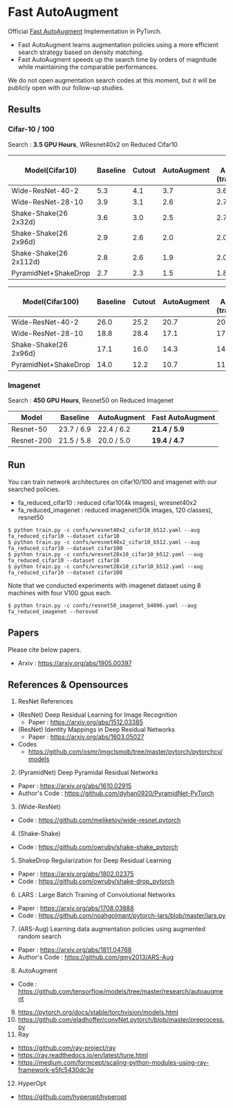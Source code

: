 # Fast AutoAugment

Official [Fast AutoAugment](https://arxiv.org/abs/1905.00397) Implementation in PyTorch.

- Fast AutoAugment learns augmentation policies using a more efficient search strategy based on density matching.
- Fast AutoAugment speeds up the search time by orders of magnitude while maintaining the comparable performances.

We do not open augmentation search codes at this moment, but it will be publicly open with our follow-up studies.

## Results

### Cifar-10 / 100

Search : **3.5 GPU Hours**, WResnet40x2 on Reduced Cifar10

| Model(Cifar10)          | Baseline   | Cutout     | AutoAugment | Fast AutoAugment<br/>(transfer/direct) |
|-------------------------|------------|------------|-------------|------------------|
| Wide-ResNet-40-2        | 5.3        | 4.1        | 3.7         | 3.6 / 3.7        |
| Wide-ResNet-28-10       | 3.9        | 3.1        | 2.6         | 2.7 / 2.7        |
| Shake-Shake(26 2x32d)   | 3.6        | 3.0        | 2.5         | 2.7 / 2.5        |
| Shake-Shake(26 2x96d)   | 2.9        | 2.6        | 2.0         | 2.0 / 2.0        |
| Shake-Shake(26 2x112d)  | 2.8        | 2.6        | 1.9         | 2.0 / 1.9        |
| PyramidNet+ShakeDrop    | 2.7        | 2.3        | 1.5         | 1.8 / 1.7        |

| Model(Cifar100)       | Baseline   | Cutout     | AutoAugment | Fast AutoAugment<br/>(transfer/direct) |
|-----------------------|------------|------------|-------------|------------------|
| Wide-ResNet-40-2      | 26.0       | 25.2       | 20.7        | 20.7 / 20.6      |
| Wide-ResNet-28-10     | 18.8       | 28.4       | 17.1        | 17.8 / 17.5      |
| Shake-Shake(26 2x96d) | 17.1       | 16.0       | 14.3        | 14.9 / 14.6      |
| PyramidNet+ShakeDrop  | 14.0       | 12.2       | 10.7        | 11.9 / 11.7      |

### Imagenet

Search : **450 GPU Hours**, Resnet50 on Reduced Imagenet

| Model      | Baseline   | AutoAugment | Fast AutoAugment |
|------------|------------|-------------|------------------|
| Resnet-50  | 23.7 / 6.9 | 22.4 / 6.2  | **21.4 / 5.9**   |
| Resnet-200 | 21.5 / 5.8 | 20.0 / 5.0  | **19.4 / 4.7**   |


## Run

You can train network architectures on cifar10/100 and imagenet with our searched policies.

- fa_reduced_cifar10 : reduced cifar10(4k images), wresnet40x2
- fa_reduced_imagenet : reduced imagenet(50k images, 120 classes), resnet50

```
$ python train.py -c confs/wresnet40x2_cifar10_b512.yaml --aug fa_reduced_cifar10 --dataset cifar10
$ python train.py -c confs/wresnet40x2_cifar10_b512.yaml --aug fa_reduced_cifar10 --dataset cifar100
$ python train.py -c confs/wresnet28x10_cifar10_b512.yaml --aug fa_reduced_cifar10 --dataset cifar10
$ python train.py -c confs/wresnet28x10_cifar10_b512.yaml --aug fa_reduced_cifar10 --dataset cifar100
```

Note that we conducted experiments with imagenet dataset using 8 machines with four V100 gpus each.

```
$ python train.py -c confs/resnet50_imagenet_b4096.yaml --aug fa_reduced_imagenet --horovod
```

## Papers

Please cite below papers.

- Arxiv : https://arxiv.org/abs/1905.00397

## References & Opensources

1. ResNet References
  - (ResNet) Deep Residual Learning for Image Recognition
    - Paper : https://arxiv.org/abs/1512.03385
  - (ResNet) Identity Mappings in Deep Residual Networks
    - Paper : https://arxiv.org/abs/1603.05027
  - Codes
    - https://github.com/osmr/imgclsmob/tree/master/pytorch/pytorchcv/models
2. (PyramidNet) Deep Pyramidal Residual Networks
  - Paper : https://arxiv.org/abs/1610.02915
  - Author's Code : https://github.com/dyhan0920/PyramidNet-PyTorch
3. (Wide-ResNet)
  - Code : https://github.com/meliketoy/wide-resnet.pytorch
4. (Shake-Shake)
  - Code : https://github.com/owruby/shake-shake_pytorch
5. ShakeDrop Regularization for Deep Residual Learning
  - Paper : https://arxiv.org/abs/1802.02375
  - Code : https://github.com/owruby/shake-drop_pytorch
6. LARS : Large Batch Training of Convolutional Networks
  - Paper : https://arxiv.org/abs/1708.03888
  - Code : https://github.com/noahgolmant/pytorch-lars/blob/master/lars.py
7. (ARS-Aug) Learning data augmentation policies using augmented random search
  - Paper : https://arxiv.org/abs/1811.04768
  - Author's Code : https://github.com/gmy2013/ARS-Aug
8. AutoAugment
  - Code : https://github.com/tensorflow/models/tree/master/research/autoaugment
9. https://pytorch.org/docs/stable/torchvision/models.html
10. https://github.com/eladhoffer/convNet.pytorch/blob/master/preprocess.py
11. Ray
  - https://github.com/ray-project/ray
  - https://ray.readthedocs.io/en/latest/tune.html
  - https://medium.com/formcept/scaling-python-modules-using-ray-framework-e5fc5430dc3e
12. HyperOpt
  - https://github.com/hyperopt/hyperopt

